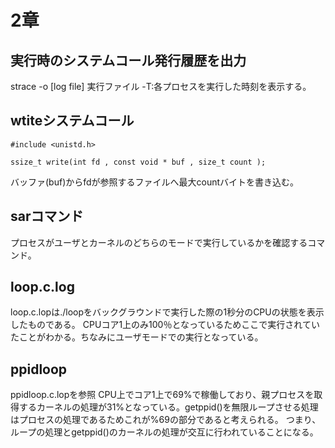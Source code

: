 # 2章

## 実行時のシステムコール発行履歴を出力
strace -o \[log file\] 実行ファイル
-T:各プロセスを実行した時刻を表示する。


## wtiteシステムコール

```
#include <unistd.h>

ssize_t write(int fd , const void * buf , size_t count );
```

バッファ(buf)からfdが参照するファイルへ最大countバイトを書き込む。
## sarコマンド
プロセスがユーザとカーネルのどちらのモードで実行しているかを確認するコマンド。

## loop.c.log
loop.c.lopは./loopをバックグラウンドで実行した際の1秒分のCPUの状態を表示したものである。
CPUコア1上のみ100％となっているためここで実行されていたことがわかる。ちなみにユーザモードでの実行となっている。

##  ppidloop
ppidloop.c.lopを参照
CPU上でコア1上で69%で稼働しており、親プロセスを取得するカーネルの処理が31%となっている。getppid()を無限ループさせる処理はプロセスの処理であるためこれが%69の部分であると考えられる。
つまり、ループの処理とgetppid()のカーネルの処理が交互に行われていることになる。



 
